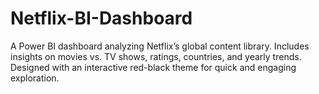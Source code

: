 # Netflix-BI-Dashboard
A Power BI dashboard analyzing Netflix’s global content library. Includes insights on movies vs. TV shows, ratings, countries, and yearly trends. Designed with an interactive red-black theme for quick and engaging exploration.
